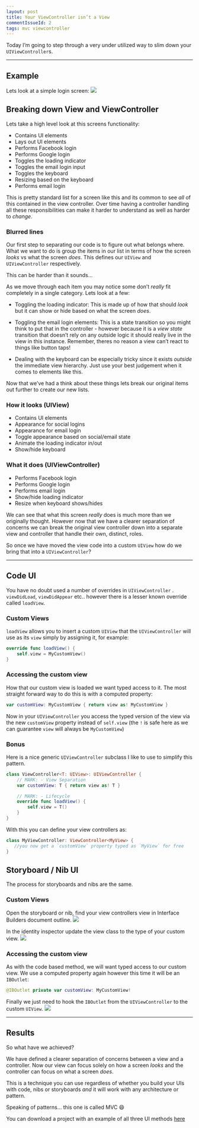 ```yaml
---
layout: post
title: Your ViewController isn’t a View
commentIssueId: 2
tags: mvc viewcontroller
---
```


Today I’m going to step through a very under utilized way to slim down your `UIViewController`s.

- - - -

## Example
Lets look at a simple login screen:
![](/public/images/your-viewcontroller-isnt-a-view/example.gif)

## Breaking down View and ViewController
Lets take a high level look at this screens functionality:

* Contains UI elements
* Lays out UI elements
* Performs Facebook login
* Performs Google login
* Toggles the loading indicator
* Toggles the email login input
* Toggles the keyboard
* Resizing based on the keyboard
* Performs email login

This is pretty standard list for a screen like this and its common to see _all_ of this contained in the view controller. Over time having a controller handling all these responsibilities can make it harder to understand as well as harder to _change_.

### Blurred lines
Our first step to separating our code is to figure out what belongs where. What we want to do is group the items in our list in terms of how the screen _looks_ vs what the screen _does_. This defines our `UIView` and `UIViewController` respectively. 

This can be harder than it sounds…

As we move through each item you may notice some don’t _really_ fit completely in a single category.  Lets look at a few:

* Toggling the loading indicator: This is made up of how that should _look_ but it can show or hide based on what the screen _does_.

* Toggling the email login elements: This is a state transition so you might think to put that in the controller - however because it is a _view state_ transition that doesn’t rely on any outside logic it should really live in the view in this instance. Remember, theres no reason a view can’t react to things like button taps!

* Dealing with the keyboard can be especially tricky since it exists _outside_ the immediate view hierarchy. Just use your best judgement when it comes to elements like this.

Now that we’ve had a think about these things lets break our original items out further to create our new lists. 

### How it looks (UIView)
* Contains UI elements
* Appearance for social logins
* Appearance for email login
* Toggle appearance based on social/email state
* Animate the loading indicator in/out
* Show/hide keyboard

### What it does (UIViewController)
* Performs Facebook login
* Performs Google login
* Performs email login
* Show/hide loading indicator
* Resize when keyboard shows/hides

We can see that what this screen _really_ does is much more than we originally thought. However now that we have a clearer separation of concerns we can break the original view controller down into a separate view and controller that handle their own, distinct, roles.

So once we have moved the view code into a custom `UIView` how do we bring that into a `UIViewController`?

- - - -

## Code UI
You have no doubt used a number of overrides in `UIViewController` . `viewDidLoad`, `viewDidAppear` etc.. however there is a lesser known override called `loadView`.

### Custom Views
`loadView` allows you to insert a custom `UIView` that the `UIViewController` will use as its `view` simply by assigning it, for example:

```swift
override func loadView() {
    self.view = MyCustomView()
}
```

### Accessing the custom view
How that our custom view is loaded we want typed access to it. The most straight forward way to do this is with a computed property:

```swift
var customView: MyCustomView { return view as! MyCustomView }
```

Now in your `UIViewController` you access the typed version of the view via the new  `customView` property instead of `self.view`  (the `!` is safe here as we can guarantee `view` will always be `MyCustomView`)

### Bonus
Here is a nice generic `UIViewController` subclass I like to use to simplify this pattern.

```swift
class ViewController<T: UIView>: UIViewController {
    // MARK: - View Separation
    var customView: T { return view as! T }

    // MARK: - Lifecycle
    override func loadView() {
        self.view = T()
    }
}
```

With this you can define your view controllers as:
```swift
class MyViewController: ViewController<MyView> {
   //you now get a `customView` property typed as `MyView` for free
}
```

## Storyboard / Nib UI
The process for storyboards and nibs are the same.

### Custom Views
Open the storyboard or nib, find your view controllers view in Interface Builders document outline.
![](/public/images/your-viewcontroller-isnt-a-view/outline.png)

In the identity inspector update the view class to the type of your custom view.
![](/public/images/your-viewcontroller-isnt-a-view/inspector.png)

### Accessing the custom view
As with the code based method, we will want typed access to our custom view. We use a computed property again however this time it will be an `IBOutlet`:

```swift
@IBOutlet private var customView: MyCustomView!
```

Finally we just need to hook the `IBOutlet` from the `UIViewController` to the custom `UIView`.
![](/public/images/your-viewcontroller-isnt-a-view/outlet.png)

- - - -

## Results
So what have we achieved? 

We have defined a clearer separation of concerns between a view and a controller.  Now our view can focus solely on how a screen _looks_ and the controller can focus on what a screen _does_.

This is a technique you can use regardless of whether you build your UIs with code, nibs or storyboards _and_ it will work with any architecture or pattern.

Speaking of patterns… this one is called MVC 😄

You can download a project with an example of all three UI methods [here](/public/projects/your-viewcontroller-isnt-a-view.zip) 
